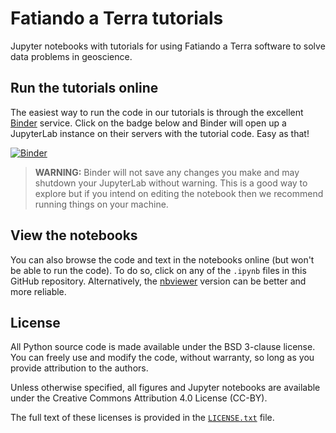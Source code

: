 # Fatiando a Terra tutorials

Jupyter notebooks with tutorials for using Fatiando a Terra software to solve
data problems in geoscience.

## Run the tutorials online

The easiest way to run the code in our tutorials is through the 
excellent [Binder](https://mybinder.org/) service.
Click on the badge below and Binder will open up a JupyterLab instance on their
servers with the tutorial code.
Easy as that!

[![Binder](https://mybinder.org/badge_logo.svg)](https://mybinder.org/v2/gh/fatiando/tutorials/HEAD)

> **WARNING:** Binder will not save any changes you make and may shutdown your
> JupyterLab without warning. This is a good way to explore but if you intend
> on editing the notebook then we recommend running things on your machine.

## View the notebooks

You can also browse the code and text in the notebooks online (but won't be
able to run the code).
To do so, click on any of the `.ipynb` files in this GitHub repository.
Alternatively, the [nbviewer](https://nbviewer.org/github/fatiando/tutorials/tree/main/) 
version can be better and more reliable.

## License

All Python source code is made available under the BSD 3-clause license. You
can freely use and modify the code, without warranty, so long as you provide
attribution to the authors.

Unless otherwise specified, all figures and Jupyter notebooks are available
under the Creative Commons Attribution 4.0 License (CC-BY).

The full text of these licenses is provided in the [`LICENSE.txt`](LICENSE.txt)
file.
